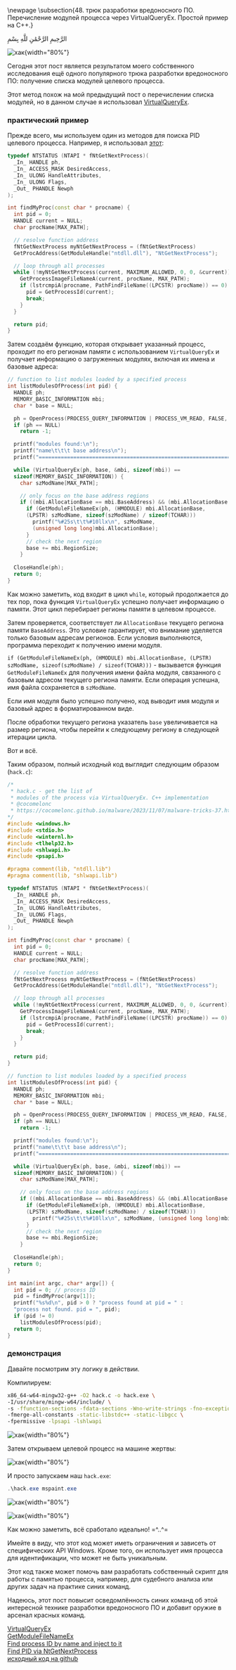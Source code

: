 \newpage
\subsection{48. трюк разработки вредоносного ПО. Перечисление модулей процесса через VirtualQueryEx. Простой пример на C++.}

الرَّحِيمِ الرَّحْمَٰنِ للَّهِ بِسْمِ 

![хак](./images/110/2023-11-08_17-31.png){width="80%"}      

Сегодня этот пост является результатом моего собственного исследования ещё одного популярного трюка разработки вредоносного ПО: получение списка модулей целевого процесса.     

Этот метод похож на мой предыдущий пост о перечислении списка модулей, но в данном случае я использовал [VirtualQueryEx](https://learn.microsoft.com/en-us/windows/win32/api/memoryapi/nf-memoryapi-virtualqueryex).     

### практический пример

Прежде всего, мы используем один из методов для поиска PID целевого процесса. Например, я использовал [этот](https://cocomelonc.github.io/malware/2023/05/26/malware-tricks-30.html):     

```cpp
typedef NTSTATUS (NTAPI * fNtGetNextProcess)(
  _In_ HANDLE ph,
  _In_ ACCESS_MASK DesiredAccess,
  _In_ ULONG HandleAttributes,
  _In_ ULONG Flags,
  _Out_ PHANDLE Newph
);

int findMyProc(const char * procname) {
  int pid = 0;
  HANDLE current = NULL;
  char procName[MAX_PATH];

  // resolve function address
  fNtGetNextProcess myNtGetNextProcess = (fNtGetNextProcess) 
  GetProcAddress(GetModuleHandle("ntdll.dll"), "NtGetNextProcess");

  // loop through all processes
  while (!myNtGetNextProcess(current, MAXIMUM_ALLOWED, 0, 0, &current)) {
    GetProcessImageFileNameA(current, procName, MAX_PATH);
    if (lstrcmpiA(procname, PathFindFileName((LPCSTR) procName)) == 0) {
      pid = GetProcessId(current);
      break;
    }
  }

  return pid;
}
```

Затем создаём функцию, которая открывает указанный процесс, проходит по его регионам памяти с использованием `VirtualQueryEx` и получает информацию о загруженных модулях, включая их имена и базовые адреса:     

```cpp
// function to list modules loaded by a specified process
int listModulesOfProcess(int pid) {
  HANDLE ph;
  MEMORY_BASIC_INFORMATION mbi;
  char * base = NULL;

  ph = OpenProcess(PROCESS_QUERY_INFORMATION | PROCESS_VM_READ, FALSE, pid);
  if (ph == NULL)
    return -1;

  printf("modules found:\n");
  printf("name\t\t\t base address\n");
  printf("======================================================================\n");

  while (VirtualQueryEx(ph, base, &mbi, sizeof(mbi)) == 
  sizeof(MEMORY_BASIC_INFORMATION)) {
    char szModName[MAX_PATH];

    // only focus on the base address regions
    if ((mbi.AllocationBase == mbi.BaseAddress) && (mbi.AllocationBase != NULL)) {
      if (GetModuleFileNameEx(ph, (HMODULE) mbi.AllocationBase, 
      (LPSTR) szModName, sizeof(szModName) / sizeof(TCHAR)))
        printf("%#25s\t\t%#10llx\n", szModName, 
        (unsigned long long)mbi.AllocationBase);
      }
      // check the next region
      base += mbi.RegionSize;
    }
  
  CloseHandle(ph);
  return 0;
}
```

Как можно заметить, код входит в цикл `while`, который продолжается до тех пор, пока функция `VirtualQueryEx` успешно получает информацию о памяти. Этот цикл перебирает регионы памяти в целевом процессе.     

Затем проверяется, соответствует ли `AllocationBase` текущего региона памяти `BaseAddress`. Это условие гарантирует, что внимание уделяется только базовым адресам регионов. Если условия выполняются, программа переходит к получению имени модуля.     

`if (GetModuleFileNameEx(ph, (HMODULE) mbi.AllocationBase, (LPSTR) szModName, sizeof(szModName) / sizeof(TCHAR)))` - вызывается функция `GetModuleFileNameEx` для получения имени файла модуля, связанного с базовым адресом текущего региона памяти. Если операция успешна, имя файла сохраняется в `szModName`.    

Если имя модуля было успешно получено, код выводит имя модуля и базовый адрес в форматированном виде.     

После обработки текущего региона указатель `base` увеличивается на размер региона, чтобы перейти к следующему региону в следующей итерации цикла.     

Вот и всё.     

Таким образом, полный исходный код выглядит следующим образом (`hack.c`):     

```cpp
/*
 * hack.c - get the list of 
 * modules of the process via VirtualQueryEx. C++ implementation
 * @cocomelonc
 * https://cocomelonc.github.io/malware/2023/11/07/malware-tricks-37.html
*/
#include <windows.h>
#include <stdio.h>
#include <winternl.h>
#include <tlhelp32.h>
#include <shlwapi.h>
#include <psapi.h>

#pragma comment(lib, "ntdll.lib")
#pragma comment(lib, "shlwapi.lib")

typedef NTSTATUS (NTAPI * fNtGetNextProcess)(
  _In_ HANDLE ph,
  _In_ ACCESS_MASK DesiredAccess,
  _In_ ULONG HandleAttributes,
  _In_ ULONG Flags,
  _Out_ PHANDLE Newph
);

int findMyProc(const char * procname) {
  int pid = 0;
  HANDLE current = NULL;
  char procName[MAX_PATH];

  // resolve function address
  fNtGetNextProcess myNtGetNextProcess = (fNtGetNextProcess) 
  GetProcAddress(GetModuleHandle("ntdll.dll"), "NtGetNextProcess");

  // loop through all processes
  while (!myNtGetNextProcess(current, MAXIMUM_ALLOWED, 0, 0, &current)) {
    GetProcessImageFileNameA(current, procName, MAX_PATH);
    if (lstrcmpiA(procname, PathFindFileName((LPCSTR) procName)) == 0) {
      pid = GetProcessId(current);
      break;
    }
  }

  return pid;
}

// function to list modules loaded by a specified process
int listModulesOfProcess(int pid) {
  HANDLE ph;
  MEMORY_BASIC_INFORMATION mbi;
  char * base = NULL;

  ph = OpenProcess(PROCESS_QUERY_INFORMATION | PROCESS_VM_READ, FALSE, pid);
  if (ph == NULL)
    return -1;

  printf("modules found:\n");
  printf("name\t\t\t base address\n");
  printf("=====================================================================\n");

  while (VirtualQueryEx(ph, base, &mbi, sizeof(mbi)) == 
  sizeof(MEMORY_BASIC_INFORMATION)) {
    char szModName[MAX_PATH];

    // only focus on the base address regions
    if ((mbi.AllocationBase == mbi.BaseAddress) && (mbi.AllocationBase != NULL)) {
      if (GetModuleFileNameEx(ph, (HMODULE) mbi.AllocationBase, 
      (LPSTR) szModName, sizeof(szModName) / sizeof(TCHAR)))
        printf("%#25s\t\t%#10llx\n", szModName, (unsigned long long)mbi.AllocationBase);
      }
      // check the next region
      base += mbi.RegionSize;
    }
  
  CloseHandle(ph);
  return 0;
}

int main(int argc, char* argv[]) {
  int pid = 0; // process ID
  pid = findMyProc(argv[1]);
  printf("%s%d\n", pid > 0 ? "process found at pid = " : 
  "process not found. pid = ", pid);
  if (pid != 0)
    listModulesOfProcess(pid);
  return 0;
}
```

### демонстрация

Давайте посмотрим эту логику в действии.      

Компилируем:     

```bash
x86_64-w64-mingw32-g++ -O2 hack.c -o hack.exe \
-I/usr/share/mingw-w64/include/ \
-s -ffunction-sections -fdata-sections -Wno-write-strings -fno-exceptions \
-fmerge-all-constants -static-libstdc++ -static-libgcc \
-fpermissive -lpsapi -lshlwapi
```

![хак](./images/110/2023-11-08_17-15.png){width="80%"}      

Затем открываем целевой процесс на машине жертвы:     

![хак](./images/110/2023-11-08_16-41.png){width="80%"}      

И просто запускаем наш `hack.exe`:    

```powershell
.\hack.exe mspaint.exe
```

![хак](./images/110/2023-11-08_17-13.png){width="80%"}      

![хак](./images/110/2023-11-08_17-14.png){width="80%"}      

Как можно заметить, всё сработало идеально! =^..^=     

Имейте в виду, что этот код может иметь ограничения и зависеть от специфических API Windows. Кроме того, он использует имя процесса для идентификации, что может не быть уникальным.     

Этот код также может помочь вам разработать собственный скрипт для работы с памятью процесса, например, для судебного анализа или других задач на практике синих команд.     

Надеюсь, этот пост повысит осведомлённость синих команд об этой интересной технике разработки вредоносного ПО и добавит оружие в арсенал красных команд.      

[VirtualQueryEx](https://learn.microsoft.com/en-us/windows/win32/api/memoryapi/nf-memoryapi-virtualqueryex)    
[GetModuleFileNameEx](https://learn.microsoft.com/en-us/windows/win32/api/psapi/nf-psapi-getmodulefilenameexa)    
[Find process ID by name and inject to it](https://cocomelonc.github.io/pentest/2021/09/29/findmyprocess.html)     
[Find PID via NtGetNextProcess](https://cocomelonc.github.io/malware/2023/05/26/malware-tricks-30.html)     
[исходный код на github](https://github.com/cocomelonc/meow/tree/master/2023-11-07-malware-trick-37)           
